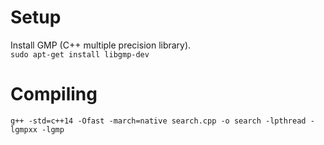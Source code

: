 # Setup
Install GMP (C++ multiple precision library).  
`sudo apt-get install libgmp-dev`  

# Compiling
`g++ -std=c++14 -Ofast -march=native search.cpp -o search -lpthread -lgmpxx -lgmp`  
